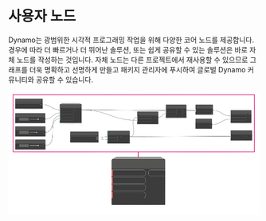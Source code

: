 # 사용자 노드

Dynamo는 광범위한 시각적 프로그래밍 작업을 위해 다양한 코어 노드를 제공합니다. 경우에 따라 더 빠르거나 더 뛰어난 솔루션, 또는 쉽게 공유할 수 있는 솔루션은 바로 자체 노드를 작성하는 것입니다. 자체 노드는 다른 프로젝트에서 재사용할 수 있으므로 그래프를 더욱 명확하고 선명하게 만들고 패키지 관리자에 푸시하여 글로벌 Dynamo 커뮤니티와 공유할 수 있습니다.

![](<../images/6-1/customNodes1 (1).png>)

